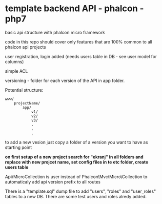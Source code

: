 # template backend API - phalcon - php7

basic api structure with phalcon micro framework

code in this repo should cover only features that are 100% common to all phalcon api projects

user registration, login added (needs users table in DB - see user model for columns)

simple ACL

versioning - folder for each version of the API in app folder.

Potential structure:
```
www/
    projectName/
        app/
            v1/
            v2/
            v3/
            .
            .
            .
```
to add a new vesion just copy a folder of a version you want to have as starting point

**on first setup of a new project search for "ekranj" in all folders and replace with new projcet name, set config files in te etc folder, create users table**

Api\MicroCollection is user instead of Phalcon\Mvc\Micro\Collection to automaticaly add api version prefix to all routes

There is a "template.sql" dump file to add "users", "roles" and "user_roles" tables to a new DB. There are some test users and roles alredy added.
